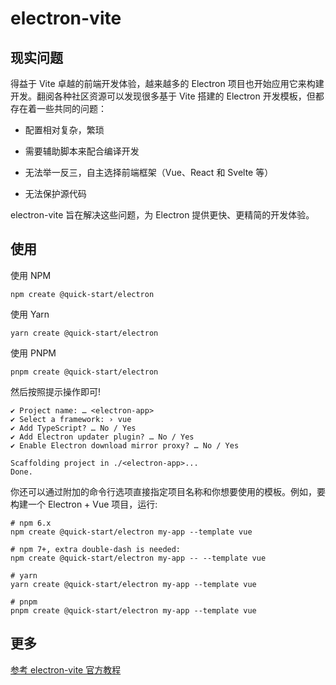 # electron-vite

## 现实问题

得益于 Vite 卓越的前端开发体验，越来越多的 Electron 项目也开始应用它来构建开发。翻阅各种社区资源可以发现很多基于 Vite 搭建的 Electron 开发模板，但都存在着一些共同的问题：

- 配置相对复杂，繁琐

- 需要辅助脚本来配合编译开发

- 无法举一反三，自主选择前端框架（Vue、React 和 Svelte 等）

- 无法保护源代码

electron-vite 旨在解决这些问题，为 Electron 提供更快、更精简的开发体验。

## 使用

使用 NPM

```
npm create @quick-start/electron

```

使用 Yarn

```
yarn create @quick-start/electron

```

使用 PNPM

```
pnpm create @quick-start/electron

```

然后按照提示操作即可!

```
✔ Project name: … <electron-app>
✔ Select a framework: › vue
✔ Add TypeScript? … No / Yes
✔ Add Electron updater plugin? … No / Yes
✔ Enable Electron download mirror proxy? … No / Yes

Scaffolding project in ./<electron-app>...
Done.

```

你还可以通过附加的命令行选项直接指定项目名称和你想要使用的模板。例如，要构建一个 Electron + Vue 项目，运行:

```
# npm 6.x
npm create @quick-start/electron my-app --template vue

# npm 7+, extra double-dash is needed:
npm create @quick-start/electron my-app -- --template vue

# yarn
yarn create @quick-start/electron my-app --template vue

# pnpm
pnpm create @quick-start/electron my-app --template vue

```

## 更多

[参考 electron-vite 官方教程](https://cn-evite.netlify.app/guide/introduction.html)
